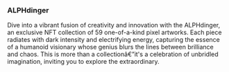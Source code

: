 ### ALPHdinger

Dive into a vibrant fusion of creativity and innovation with the ALPHdinger, an exclusive NFT collection of 59 one-of-a-kind pixel artworks. Each piece radiates with dark intensity and electrifying energy, capturing the essence of a humanoid visionary whose genius blurs the lines between brilliance and chaos. This is more than a collectionâ€”it's a celebration of unbridled imagination, inviting you to explore the extraordinary.